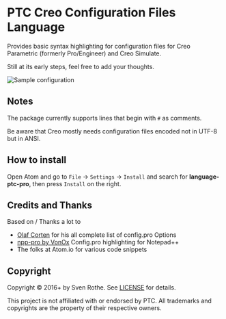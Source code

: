 # PTC Creo Configuration Files Language

Provides basic syntax highlighting for configuration files for Creo Parametric (formerly Pro/Engineer) and Creo Simulate.

Still at its early steps, feel free to add your thoughts.

![Sample configuration](https://raw.githubusercontent.com/mmoole/language-ptc-pro/master/sample.png)

## Notes

The package currently supports lines that begin with `#` as comments.

Be aware that Creo mostly needs configuration files encoded not in UTF-8 but in ANSI.

## How to install

Open Atom and go to `File` → `Settings` → `Install`  and search for **language-ptc-pro**, then press `Install` on the right.

## Credits and Thanks

Based on / Thanks a lot to
  * [Olaf Corten](http://www.proesite.com/) for his all complete list of config.pro Options
  * [npp-pro by VonOx](https://github.com/VonOx/npppro) Config.pro highlighting for Notepad++
  * The folks at Atom.io for various code snippets


## Copyright

Copyright &copy; 2016+ by Sven Rothe. See [LICENSE](https://github.com/xxyyxx/language-ptc-pro/blob/master/LICENSE.md) for details.

This project is not affiliated with or endorsed by PTC.
All trademarks and copyrights are the property of their respective owners.
